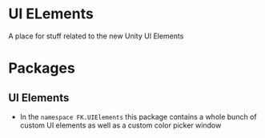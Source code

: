 # UI ELements
A place for stuff related to the new Unity UI Elements

# Packages
## UI Elements
- In the `namespace FK.UIElements` this package contains a whole bunch of custom UI elements as well as a custom color picker window
